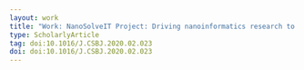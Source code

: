 ```yaml
---
layout: work
title: "Work: NanoSolveIT Project: Driving nanoinformatics research to develop innovative and integrated tools for in silico nanosafety assessment"
type: ScholarlyArticle
tag: doi:10.1016/J.CSBJ.2020.02.023
doi: doi:10.1016/J.CSBJ.2020.02.023
---
```

